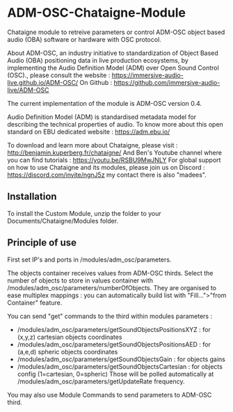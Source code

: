 # ADM-OSC-Chataigne-Module
Chataigne module to retreive parameters or control ADM-OSC object based audio (OBA) software or hardware with OSC protocol.  

About ADM-OSC, an industry initiative to standardization of Object Based Audio (OBA) positioning data in live production ecosystems, by implementing the Audio Definition Model (ADM) over Open Sound Control (OSC)., please consult the website :
https://immersive-audio-live.github.io/ADM-OSC/
On Github :
https://github.com/immersive-audio-live/ADM-OSC

The current implementation of the module is ADM-OSC version 0.4.

Audio Definition Model (ADM) is standardised metadata model for describing the technical properties of audio.
To know more about this open standard on EBU dedicated website :
https://adm.ebu.io/

To download and learn more about Chataigne, please visit : http://benjamin.kuperberg.fr/chataigne/
And Ben's Youtube channel where you can find tutorials : https://youtu.be/RSBU9MwJNLY
For global support on how to use Chataigne and its modules, please join us on Discord : 
https://discord.com/invite/ngnJ5z my contact there is also "madees".

## Installation
To install the Custom Module, unzip the folder to your Documents/Chataigne/Modules folder.

## Principle of use
First set IP's and ports in /modules/adm_osc/parameters.

The objects container receives values from ADM-OSC thirds.
Select the number of objects to store in values container with /modules/adm_osc/parameters/numberOfObjects.
They are organised to ease multiplex mappings : you can automatically build list with "Fill...">"from Container" feature.

You can send "get" commands to the third within modules parameters :
- /modules/adm_osc/parameters/getSoundObjectsPositionsXYZ : for (x,y,z) cartesian objects coordinates
- /modules/adm_osc/parameters/getSoundObjectsPositionsAED : for (a,e,d) spheric objects coordinates
- /modules/adm_osc/parameters/getSoundObjectsGain : for objects gains
- /modules/adm_osc/parameters/getSoundObjectsCartesian : for objects config (1=cartesian, 0=spheric)
Those will be polled automatically at /modules/adm_osc/parameters/getUpdateRate frequency.

You may also use Module Commands to send parameters to ADM-OSC third.